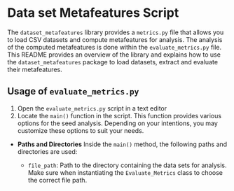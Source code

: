 # Data set Metafeatures Script

The `dataset_metafeatures` library provides a `metrics.py` file that allows you to load CSV datasets and compute metafeatures for analysis. The analysis of the computed metafeatures is done within the `evaluate_metrics.py` file. This README provides an overview of the library and explains how to use the `dataset_metafeatures` package to load datasets, extract and evaluate their metafeatures.

## Usage of `evaluate_metrics.py`

1. Open the `evaluate_metrics.py` script in a text editor
2. Locate the `main()` function in the script. This function provides various options for the seed analysis. Depending on your intentions, you may customize these options to suit your needs.

- **Paths and Directories**
  Inside the `main()` method, the following paths and directories are used:

  - `file_path`: Path to the directory containing the data sets for analysis. Make sure when instantiating the `Evaluate_Metrics` class to choose the correct file path.
